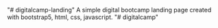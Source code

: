"# digitalcamp-landing"
A simple digital bootcamp landing page created with bootstrap5, html, css, javascript.
"# digitalcamp" 
